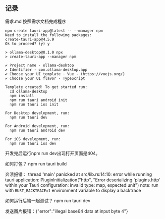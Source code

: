 ## 记录

需求.md 按照需求文档完成程序

```text
npm create tauri-app@latest -- --manager npm
Need to install the following packages:
create-tauri-app@4.5.9
Ok to proceed? (y) y

> ollama-desktop@0.1.0 npx
> create-tauri-app --manager npm

✔ Project name · ollama-desktop
✔ Identifier · com.ollama-desktop.app
✔ Choose your UI template · Vue - (https://vuejs.org/)
✔ Choose your UI flavor · TypeScript

Template created! To get started run:
  cd ollama-desktop
  npm install
  npm run tauri android init
  npm run tauri ios init

For Desktop development, run:
  npm run tauri dev

For Android development, run:
  npm run tauri android dev

For iOS development, run:
  npm run tauri ios dev
```

开发完后运行npm run dev出现打开页面是404。


如何打包？
npm run tauri build

奔溃报错：
thread 'main' panicked at src/lib.rs:14:10:
error while running tauri application: PluginInitialization("http", "Error deserializing 'plugins.http' within your Tauri configuration: invalid type: map, expected unit")
note: run with `RUST_BACKTRACE=1` environment variable to display a backtrace

如何运行后端一起测试？
npm run tauri dev


发送图片报错：{"error":"illegal base64 data at input byte 4"}
